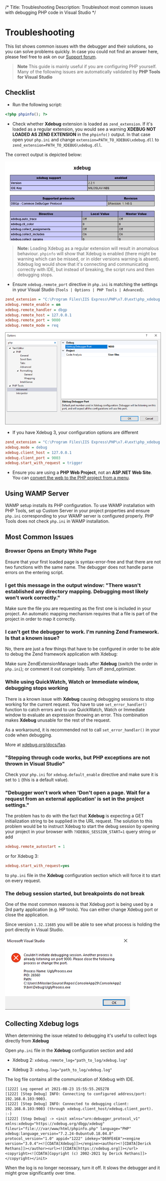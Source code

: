/*
Title: Troubleshooting
Description: Troubleshoot most common issues with debugging PHP code in Visual Studio
*/

# Troubleshooting

This list shows common issues with the debugger and their solutions, so you can solve problems quickly. In case you could not find an answer here, please feel free to ask on our [Support forum](https://community.devsense.com).

> **Note** This guide is mainly useful if you are configuring PHP yourself. Many of the following issues are automatically validated by **PHP Tools for Visual Studio**

## Checklist

- Run the following script:
```php
<?php phpinfo(); ?>
 ``` 
 
- Check whether **Xdebug** extension is loaded as `zend_extension`. If it's loaded as a regular extension, you would see a warning **XDEBUG NOT LOADED AS ZEND EXTENSION** in the `phpinfo()` output. In that case open your `php.ini` and change `extension=PATH_TO_XDEBUG\xdebug.dll` to `zend_extension=PATH_TO_XDEBUG\xdebug.dll`. 

 The correct output is depicted below:

![phpinfo() output sample](imgs/troubleshooting-phpinfo-xdebug.png)

 > **Note:** Loading Xdebug as a regular extension will result in anomalous behaviour. `phpinfo` will show that Xdebug is enabled (there might be warning which can be missed, or in older versions warning is absent). Xdebug log would show that it's connecting and communicating correctly with IDE, but instead of breaking, the script runs and then debugging stops.

- Ensure `xdebug.remote_port` directive in `php.ini` is matching the settings in your Visual Studio (`Tools | Options | PHP Tools | Advanced`). 
  
```ini
zend_extension = "C:\Program Files\IIS Express\PHP\v7.0\ext\php_xdebug.dll"
xdebug.remote_enable = on
xdebug.remote_handler = dbgp
xdebug.remote_host = 127.0.0.1
xdebug.remote_port = 9000
xdebug.remote_mode = req
```

![Remote port](imgs/options-xdebug-port.png)

- If you have Xdebug 3, your configuration options are different
  
```ini
zend_extension = "C:\Program Files\IIS Express\PHP\v7.4\ext\php_xdebug.dll"
xdebug.mode = debug
xdebug.client_host = 127.0.0.1
xdebug.client_port = 9003
xdebug.start_with_request = trigger
```

- Ensure you are using a **PHP Web Project**, not an **ASP.NET Web Site**. You can [convert the web to the PHP project from a menu](Project/from-existing-code).

## Using WAMP Server

WAMP setup installs its PHP configuration. To use WAMP installation with PHP Tools, set up Custom Server in your project properties and ensure `php.ini` corresponding to your WAMP server is configured properly. PHP Tools does not check `php.ini` in WAMP installation.

## Most Common Issues

### Browser Opens an Empty White Page

Ensure that your first loaded page is syntax-error-free and that there are not two functions with the same name. The debugger does not handle parse errors on the entering script.

### I get this message in the output window: "There wasn't established any directory mapping. Debugging most likely won't work correctly."

Make sure the file you are requesting as the first one is included in your project. An automatic mapping mechanism requires that a file is part of the project in order to map it correctly.

### I can't get the debugger to work. I'm running Zend Framework. Is that a known issue?

No, there are just a few things that have to be configured in order to be able to debug the Zend framework application with Xdebug:

Make sure ZendExtensionManager loads after **Xdebug** (switch the order in `php.ini`); or comment it out completely.
Turn off zend_optimizer.

### While using QuickWatch, Watch or Immediate window, debugging stops working

There is a known issue with **Xdebug** causing debugging sessions to stop working for the current request. You have to use `set_error_handler()` function to catch errors and to use QuickWatch, Watch or Immediate window to evaluate an expression throwing an error. This combination makes **Xdebug** unusable for the rest of the request.

As a workaround, it is recommended not to call `set_error_handler()` in your code when debugging. 

More at [xdebug.org/docs/faq](http://xdebug.org/docs/faq).

### "Stepping through code works, but PHP exceptions are not thrown in Visual Studio"

Check your `php.ini` for `xdebug.default_enable` directive and make sure it is set to `1` (this is a default value).

### "Debugger won't work when 'Don't open a page. Wait for a request from an external application' is set in the project settings."

The problem has to do with the fact that **Xdebug** is expecting a GET initialization string to be supplied in the URL request. The solution to this problem would be to instruct Xdebug to start the debug session by opening your project in your browser with `?XDEBUG_SESSION_START=1` query string or add 

```ini
xdebug.remote_autostart = 1
```

or for Xdebug 3:

```ini
xdebug.start_with_request=yes
```

to `php.ini` file in the **Xdebug** configuration section which will force it to start on every request.

### The debug session started, but breakpoints do not break

One of the most common reasons is that Xdebug port is being used by a 3rd party application (e.g. HP tools). You can either change Xdebug port or close the application.

Since version `1.32.11685` you will be able to see what process is holding the port directly in Visual Studio.

![Port in use](imgs/portinuse.png)

## Collecting Xdebug logs

When determining the issue related to debugging it's useful to collect logs directly from **Xdebug**

Open `php.ini` file in the **Xdebug** configuration section and add 

 - Xdebug 2:
 `xdebug.remote_log="path_to_log/xdebug.log"`

 - Xdebug 3:
 `xdebug.log="path_to_log/xdebug.log"`

The log file contains all the communication of Xdebug with IDE.

```
[1222] Log opened at 2021-08-23 15:55:55.265278
[1222] [Step Debug] INFO: Connecting to configured address/port: 192.168.0.103:9003.
[1222] [Step Debug] INFO: Connected to debugging client: 192.168.0.103:9003 (through xdebug.client_host/xdebug.client_port). :-)
[1222] [Step Debug] -> <init xmlns="urn:debugger_protocol_v1" xmlns:xdebug="https://xdebug.org/dbgp/xdebug" fileuri="file:///var/www/html/phpinfo.php" language="PHP" xdebug:language_version="7.2.24-0ubuntu0.18.04.8" protocol_version="1.0" appid="1222" idekey="D69FE4EA"><engine version="3.0.4"><![CDATA[Xdebug]]></engine><author><![CDATA[Derick Rethans]]></author><url><![CDATA[https://xdebug.org]]></url><copyright><![CDATA[Copyright (c) 2002-2021 by Derick Rethans]]></copyright></init>
```

When the log is no longer necessary, turn it off. It slows the debugger and it might grow significantly over time.
